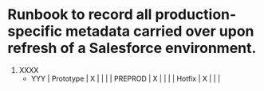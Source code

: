 # Runbook to record all production-specific metadata carried over upon refresh of a Salesforce environment.

1. XXXX
    - YYY
    | Prototype      |     X     |      | |
    | PREPROD        |     X     |      | |
    | Hotfix         |     X     |      | |
